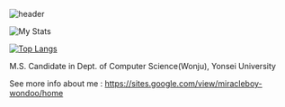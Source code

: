 ![header](https://capsule-render.vercel.app/api?type=rounded&color=088A08&section=header&text=Won-Doo's%20github&fontColor=ffffff)

![My Stats](https://github-readme-stats.vercel.app/api?username=WondooSeo&count_private=true)

[![Top Langs](https://github-readme-stats.vercel.app/api/top-langs/?username=WondooSeo&layout=compact)](https://github.com/anuraghazra/github-readme-stats)

M.S. Candidate in Dept. of Computer Science(Wonju), Yonsei University

See more info about me : https://sites.google.com/view/miracleboy-wondoo/home
